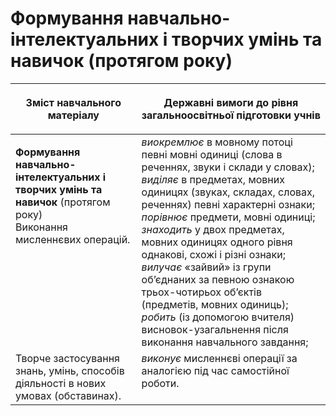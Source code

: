 # Формування навчально-інтелектуальних і творчих умінь та навичок (протягом року) 
<table>
<thead>
  <tr>
    <th width="40%" align="center"><p>Зміст навчального матеріалу</p></td>
    <th width="60%" align="center"><p>Державні вимоги до рівня загальноосвітньої підготовки учнів</p></td>
  </tr>
</thead>
<tbody>
  <tr>
    <td width="40%" style="vertical-align:top !important;">
    <p><b>Формування навчально-інтелектуальних і творчих умінь та навичок</b> (протягом року)<br>
Виконання мисленнєвих операцій.</td>
    <td width="60%" style="vertical-align:top !important;">
<i>виокремлює</i> в мовному потоці певні мовні одиниці (слова в реченнях, звуки і склади у словах); <i>виділяє</i> в предметах, мовних одиницях (звуках, складах, словах, реченнях) певні характерні ознаки; <i>порівнює</i> предмети, мовні одиниці; <i>знаходить</i> у двох предметах, мовних одиницях одного рівня однакові, схожі і різні ознаки; <i>вилучає</i> «зайвий» із групи об’єднаних за певною ознакою трьох-чотирьох об’єктів (предметів, мовних одиниць); <i>робить</i> (із допомогою вчителя) висновок-узагальнення після виконання навчального завдання;</td>
  </tr>
  <tr>
    <td width="40%" style="vertical-align:top !important;">
Творче застосування знань, умінь, способів діяльності в нових умовах (обставинах).</td>
    <td width="60%" style="vertical-align:top !important;">
<i>виконує</i> мисленнєві операції за аналогією під час самостійної роботи.</td>
  </tr>
</tbody>
</table>